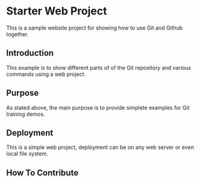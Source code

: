 # Starter Web Project

This is a sample website project for showing how to use Git and Github together.

## Introduction

This example is to show different parts of of the Git repository and various commands using a web project.

## Purpose

As stated above, the main purpose is to provide simplete examples for Git training demos.

## Deployment

This is a simple web project, deployment can be on any web server or even local file system.

## How To Contribute